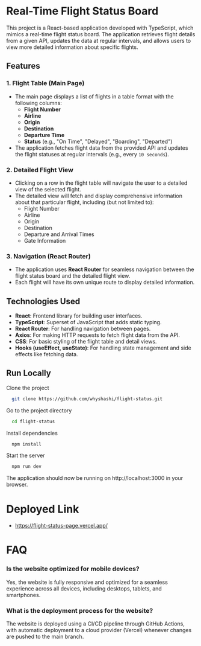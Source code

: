 # Real-Time Flight Status Board

This project is a React-based application developed with TypeScript, which mimics a real-time flight status board. The application retrieves flight details from a given API, updates the data at regular intervals, and allows users to view more detailed information about specific flights.

## Features

### 1. Flight Table (Main Page)
- The main page displays a list of flights in a table format with the following columns:
  - **Flight Number**
  - **Airline**
  - **Origin**
  - **Destination**
  - **Departure Time**
  - **Status** (e.g., "On Time", "Delayed", "Boarding", "Departed")
- The application fetches flight data from the provided API and updates the flight statuses at regular intervals (e.g., every `10 seconds`).
  
### 2. Detailed Flight View
- Clicking on a row in the flight table will navigate the user to a detailed view of the selected flight.
- The detailed view will fetch and display comprehensive information about that particular flight, including (but not limited to):
  - Flight Number
  - Airline
  - Origin
  - Destination
  - Departure and Arrival Times
  - Gate Information


### 3. Navigation (React Router)
- The application uses **React Router** for seamless navigation between the flight status board and the detailed flight view.
- Each flight will have its own unique route to display detailed information.

## Technologies Used
- **React**: Frontend library for building user interfaces.
- **TypeScript**: Superset of JavaScript that adds static typing.
- **React Router**: For handling navigation between pages.
- **Axios**: For making HTTP requests to fetch flight data from the API.
- **CSS**: For basic styling of the flight table and detail views.
- **Hooks (useEffect, useState)**: For handling state management and side effects like fetching data.



## Run Locally

Clone the project

```bash
  git clone https://github.com/whyshashi/flight-status.git
```

Go to the project directory

```bash
  cd flight-status
```

Install dependencies

```bash
  npm install
```

Start the server

```bash
  npm run dev
```

The application should now be running on http://localhost:3000 in your browser.

# Deployed Link
- https://flight-status-page.vercel.app/


# FAQ

### Is the website optimized for mobile devices?

Yes, the website is fully responsive and optimized for a seamless experience across all devices, including desktops, tablets, and smartphones.

### What is the deployment process for the website?

The website is deployed using a CI/CD pipeline through GitHub Actions, with automatic deployment to a cloud provider (Vercel) whenever changes are pushed to the main branch.

